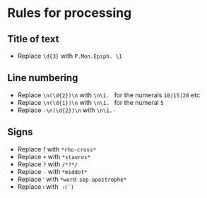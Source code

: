 # Rules for processing

## Title of text
- Replace `\d{3}` with `P.Mon.Epiph. \1`

## Line numbering
- Replace `\n(\d{2})\n` with `\n\1. ` for the numerals `10|15|20` etc
- Replace `\n(\d{1})\n` with `\n\1. ` for the numeral `5`
- Replace `-\n(\d{2})\n` with `\n\1.-  `

## Signs
- Replace `⳨` with `*rho-cross*`
- Replace `+` with `*stauros*`
- Replace `?` with `/*?*/`
- Replace `·` with `*middot*`
- Replace `⳿` with `*word-sep-apostrophe*`
- Replace `ⲓ̈` with ` ⲓ(¨)`
